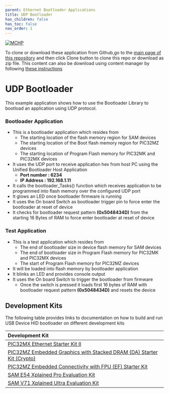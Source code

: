 ```yaml
---
parent: Ethernet Bootloader Applications
title: UDP Bootloader
has_children: false
has_toc: false
nav_order: 1
---
```


[![MCHP](https://www.microchip.com/ResourcePackages/Microchip/assets/dist/images/logo.png)](https://www.microchip.com)

To clone or download these application from Github,go to the [main page of this repository](https://github.com/Microchip-MPLAB-Harmony/bootloader_apps_ethernet) and then click Clone button to clone this repo or download as zip file. This content can also be download using content manager by following [these instructions](https://github.com/Microchip-MPLAB-Harmony/contentmanager/wiki)

# UDP Bootloader

This example application shows how to use the Bootloader Library to bootload an application using UDP protocol.

### Bootloader Application

- This is a bootloader application which resides from
    - The starting location of the flash memory region for SAM devices
    - The starting location of the Boot flash memory region for PIC32MZ devices
    - The starting location of Program Flash memory for PIC32MK and PIC32MX devices
- It uses the UDP port to receive application hex from host PC using the Unified Bootloader Host Application
    - **Port number : 6234**
    - **IP Address  : 192.168.1.11**
- It calls the bootloader_Tasks() function which receives application to be programmed into flash memory over the configured UDP port
- It glows an LED once bootloader firmware is running
- It uses the On board Switch as bootloader trigger pin to force enter the bootloader at reset of device
- It checks for bootloader request pattern **(0x5048434D)** from the starting 16 Bytes of RAM to force enter bootloader at reset of device

### Test Application

- This is a test application which resides from
    - The end of bootloader size in device flash memory for SAM devices
    - The end of bootloader size in Program Flash memory for PIC32MK and PIC32MX devices
    - The start of Program Flash memory for PIC32MZ devices
- It will be loaded into flash memory by bootloader application
- It blinks an LED and provides console output
- It uses the On board Switch to trigger the bootloader from firmware
    - Once the switch is pressed it loads first 16 bytes of RAM with bootloader request pattern **(0x5048434D)** and resets the device

## Development Kits
The following table provides links to documentation on how to build and run USB Device HID bootloader on different development kits

| Development Kit |
|:---------|
|[PIC32MX Ethernet Starter Kit II](docs/readme_pic32mx_eth_sk2.md) |
|[PIC32MZ Embedded Graphics with Stacked DRAM (DA) Starter Kit (Crypto)](docs/readme_pic32mz_das_sk.md) |
|[PIC32MZ Embedded Connectivity with FPU (EF) Starter Kit](docs/readme_pic32mz_ef_sk.md) |
|[SAM E54 Xplained Pro Evaluation Kit](docs/readme_sam_e54_xpro.md) |
|[SAM V71 Xplained Ultra Evaluation Kit](docs/readme_sam_v71_xult.md) |
